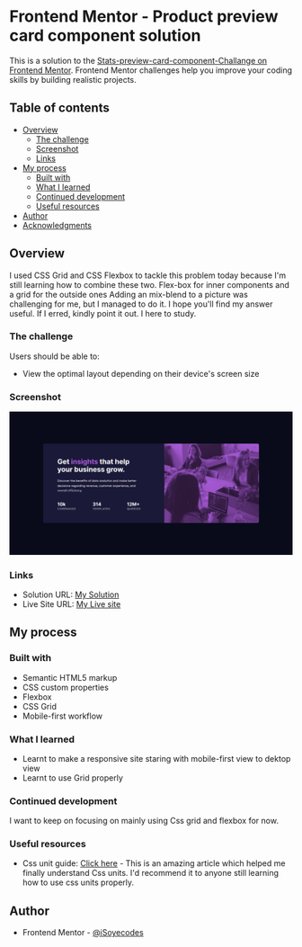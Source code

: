 # Frontend Mentor - Product preview card component solution

This is a solution to the [Stats-preview-card-component-Challange on Frontend Mentor](https://www.frontendmentor.io/challenges/stats-preview-card-component-Challange-GO7UmttRfa). Frontend Mentor challenges help you improve your coding skills by building realistic projects. 

## Table of contents

- [Overview](#Overview)
  - [The challenge](#stats-preview-card-componet)
  - [Screenshot](#screenshot)
  - [Links](#links)
- [My process](#my-process)
  - [Built with](#html-css-only)
  - [What I learned](#what-i-learned)
  - [Continued development](#continued-development)
  - [Useful resources](#Css-grid-guid/Flexbox-guide)
- [Author](#iSoyecodes)
- [Acknowledgments](#acknowledgments)

## Overview
I used CSS Grid and CSS Flexbox to tackle this problem today because I'm still learning how to combine these two. Flex-box for inner components and a grid for the outside ones Adding an mix-blend to a picture was challenging for me, but I managed to do it. I hope you'll find my answer useful. If I erred, kindly point it out. I here to study.

### The challenge

Users should be able to:

- View the optimal layout depending on their device's screen size

### Screenshot

![](./design/127.0.0.1_5500_index.html.png)

### Links

- Solution URL: [My Solution](https://www.frontendmentor.io/challenges/stats-preview-card-component-8JqbgoU62/hub/stats-preview-card-componet-using-css-grid-and-flex-3eYC6trnDm)
- Live Site URL: [My Live site](https://isoyecodes.github.io/Stats-preview-card-component-Challange/)

## My process

### Built with

- Semantic HTML5 markup
- CSS custom properties
- Flexbox
- CSS Grid
- Mobile-first workflow

### What I learned

- Learnt to make a responsive site staring with mobile-first view to dektop view
- Learnt to use Grid properly


### Continued development

I want to keep on focusing on mainly using Css grid and flexbox for now.

### Useful resources

- Css unit guide: [Click here](https://developer.mozilla.org/en-US/docs/Learn/CSS/Building_blocks/Values_and_units) - This is an amazing article which helped me finally understand Css units. I'd recommend it to anyone still learning how to use css units properly.

## Author

- Frontend Mentor - [@iSoyecodes](https://www.frontendmentor.io/profile/iSoyecodes)



